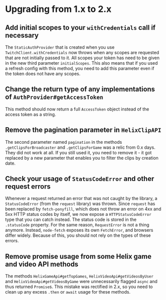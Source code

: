 # Upgrading from 1.x to 2.x

## Add initial scopes to your `withCredentials` call if necessary

The `StaticAuthProvider` that is created when you use `TwitchClient.withCredentials` now throws when any scopes are requested that are not initially passed to it. All scopes your token has need to be given in the new third parameter `initialScopes`. This also means that if you used a refresh config with this method, you need to add this parameter even if the token does not have any scopes.

## Change the return type of any implementations of `AuthProvider#getAccessToken`

This method should now return a full `AccessToken` object instead of the access token as a string.

## Remove the pagination parameter in `HelixClipAPI`

The second parameter named `pagination` in the methods `.getClipsForBroadcaster` and `.getClipsForGame` was a relic from 0.x days. They did not work at all. If you still used it, you need to remove it - it got replaced by a new parameter that enables you to filter the clips by creation date.

## Check your usage of `StatusCodeError` and other request errors

Whenever a request returned an error that was not caught by the library, a `StatusCodeError` (from the `request` library) was thrown. Since `request` has been replaced by `fetch-ponyfill`, which does not throw an error on 4xx and 5xx HTTP status codes by itself, we now expose a `HTTPStatusCodeError` type that you can catch instead. The status code is stored in the `.statusCode` property. For the same reason, `RequestError` is not a thing anymore. Instead, `node-fetch` exposes its own `FetchError`, and browsers differ widely. Because of this, you should not rely on the types of these errors.

## Remove promise usage from some Helix game and video API methods

The methods `HelixGameApi#getTopGames`, `HelixVideoApi#getVideosByUser` and `HelixVideoApi#getVideosByGame` were unnecessarily flagged `async` and thus returned `Promise`s. This mistake was rectified in 2.x, so you need to clean up any excess `.then` or `await` usage for these methods.
